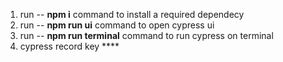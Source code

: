 1. run -- **npm i** command to install a required dependecy
2. run -- **npm run ui** command to open cypress ui
3. run -- **npm run terminal** command to run cypress on terminal
4. cypress record key ****
